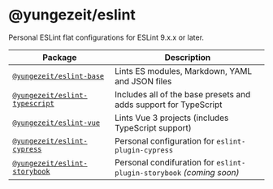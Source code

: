 # @yungezeit/eslint

Personal ESLint flat configurations for ESLint 9.x.x or later.

| **Package**                                                                                             	| **Description**                                                        	|
|---------------------------------------------------------------------------------------------------------	|------------------------------------------------------------------------	|
| [`@yungezeit/eslint-base`](https://github.com/yungezeit/eslint/tree/main/presets/base#readme)            	| Lints ES modules, Markdown, YAML and JSON files                       	|
| [`@yungezeit/eslint-typescript`](https://github.com/yungezeit/eslint/tree/main/presets/typescript#readme)	| Includes all of the base presets and adds support for TypeScript       	|
| [`@yungezeit/eslint-vue`](https://github.com/yungezeit/eslint/tree/main/presets/vue#readme)              	| Lints Vue 3 projects (includes TypeScript support)                     	|
| [`@yungezeit/eslint-cypress`](https://github.com/yungezeit/eslint/tree/main/presets/cypress#readme)      	| Personal configuration for `eslint-plugin-cypress`                     	|
| [`@yungezeit/eslint-storybook`](https://github.com/yungezeit/eslint/tree/main/presets/storybook#readme)  	| Personal condifuration for `eslint-plugin-storybook` _(coming soon)_   	|